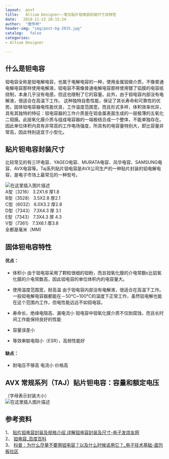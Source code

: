 ```yaml
---
layout:  post
title:   Altium Designer——常见贴片钽电容封装尺寸及特性
date:   2018-11-22 20:15:24
author:  "唐传林"
header-img: "img/post-bg-2015.jpg"
catalog:   false
categories:
- Altium Designer

---
```

##  什么是钽电容

钽电容全称是钽电解电容，也属于电解电容的一种，使用金属钽做介质，不像普通电解电容那样使用电解液，钽电容不需像普通电解电容那样使用镀了铝膜的电容纸绕制，本身几乎没有电感，但这也限制了它的容量。此外，由于钽电容内部没有电解液，很适合在高温下工作。
这种独特自愈性能，保证了其长寿命和可靠性的优势。固体钽电容器电性能优良，工作温度范围宽，而且形式多样，体积效率优异，具有其独特的特征：钽电容器的工作介质是在钽金属表面生成的一层极薄的五氧化二钽膜。此层氧化膜介质与组成电容器的一端极结合成一个整体，不能单独存在。因此单位体积内具有非常高的工作电场强度，所具有的电容量特别大，即比容量非常高，因此特别适宜于小型化。

##  贴片钽电容封装尺寸

比较常见的有三环电容、YAGEO电容、MURATA电容、风华电容、SAMSUNG电容、AVX电容等。Taj系列贴片钽电容是AVX公司生产的一种贴片封装的钽电解电容，是电子市场上最常见的一种型号。

![在这里插入图片描述](https://img-blog.csdnimg.cn/20181122201444640.jpg?x-oss-process=image/watermark,type_ZmFuZ3poZW5naGVpdGk,shadow_10,text_aHR0cHM6Ly9ibG9nLmNzZG4ubmV0L1RhbmdfQ2h1YW5saW4=,size_16,color_FFFFFF,t_70)  
A型（3216） 3.2X1.6 厚1.8  
B型（3528） 3.5X2.8 厚2.1  
C型（6032） 6.0X3.2 厚2.8  
D型（7343） 7.3X4.3 厚 3.1  
E型（7343） 7.3X4.3 厚 4.3  
V型（7361） 7.3X6.1 厚3.8  
全都是毫米（MM)

##  固体钽电容特性

####  优点：

  * 体积小 由于钽电容采用了颗粒很细的钽粉，而且钽氧化膜的介电常数ε比铝氧化膜的介电常数高，因此钽电容的单位体积内的电容量大。 

  * 使用温度范围宽，耐高温 由于钽电容内部没有电解液，很适合在高温下工作。一般钽电解电容器都能在－50℃~100℃的温度下正常工作，虽然铝电解也能在这个范围内工作，但电性能远远不如钽电容。 

  * 寿命长、绝缘电阻高、漏电流小 钽电容中钽氧化膜介质不仅耐腐蚀，而且长时间工作能保持良好的性能 

  * 容量误差小 

  * 等效串联电阻小（ESR），高频性能好 

####  缺点：

  * 耐电压不够高 电流小 价格高 

##  AVX 常规系列（TAJ）贴片钽电容：容量和额定电压

（字母表示封装大小）  
![在这里插入图片描述](https://img-blog.csdnimg.cn/20181122203529707.jpg?x-oss-process=image/watermark,type_ZmFuZ3poZW5naGVpdGk,shadow_10,text_aHR0cHM6Ly9ibG9nLmNzZG4ubmV0L1RhbmdfQ2h1YW5saW4=,size_16,color_FFFFFF,t_70)

##  参考资料

1、 [ 贴片钽电容封装及规格介绍 详解钽电容封装及尺寸-电子发烧友网
](http://m.elecfans.com/article/728153.html)  
2、 [ 钽电容_百度百科
](https://baike.baidu.com/item/%E9%92%BD%E7%94%B5%E5%AE%B9/4580792)  
3、 [ 科普：为什么尽量不要用钽电容？以及什么时候该用它？_电子技术基础-面包板社区
](https://forum.mianbaoban.cn/topic/63694_1_1.html)

